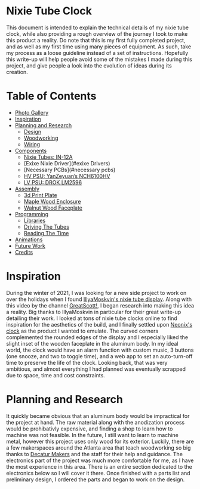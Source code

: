 # Nixie Tube Clock

This document is intended to explain the technical details of my nixie tube clock, while also providing a rough overview of the journey I took to make this product a reality. Do note that this is my first fully completed project, and as well as my first time using many pieces of equipment. As such, take my process as a loose guideline instead of a set of instructions. Hopefully this write-up will help people avoid some of the mistakes I made during this project, and give people a look into the evolution of ideas during its creation. 

# Table of Contents
*   [Photo Gallery](#photo-gallery)
*   [Inspiration](#inspiration)
*   [Planning and Research](#planning-and-research)
    *   [Design](#design)
    *   [Woodworking](#woodworking)
    *   [Wiring](#wiring)
 *   [Components](#components)
     *   [Nixie Tubes: IN-12A](#nixie-tubes-in-12a)
     *   [Exixe Nixie Driver](#exixe Drivers)
     *   [Necessary PCBs](#necessary pcbs)
       *   [HV PSU: YanZeyuan’s NCH6100HV](#hv-psu-yanzeyuans-nch6100hv)
       *   [LV PSU: DROK LM2596](#lv-psu-drok-lm2596)  
*   [Assembly](#assembly)
    *   [3d Print Plate](#3d-print-plate-for-pcbs)
    *   [Maple Wood Enclosure](#maple-wood-enclosure)
    *   [Walnut Wood Faceplate](#faceplate)
*   [Programming](#programming)
    *   [Libraries](#requirements)
    *   [Driving The Tubes](#tube-driving)
    *   [Reading The Time](#RTC)
*   [Animations](#animations)
*   [Future Work](#future-work)
*   [Credits](#credits)

# Inspiration
During the winter of 2021, I was looking for a new side project to work on over the holidays when I found [IllyaMoskvin's nixie tube display](https://github.com/IllyaMoskvin/nixie-counter). Along with this video by the channel [GreatScott!](https://www.youtube.com/watch?v=ObgmVNV1Kfg), I began research into making this idea a reality. Big thanks to IllyaMoskvin in particular for their great write-up detailing their work. I looked at tons of nixie tube clocks online to find inspiration for the aesthetics of the build, and I finally settled upon [Neonix's clock](https://www.neonix.one/en#buy) as the product I wanted to emulate. The curved corners complemented the rounded edges of the display and I especially liked the slight inset of the wooden faceplate in the aluminum body. In my ideal world, the clock would have an alarm function with custom music, 3 buttons (one snooze, and two to toggle time), and a web app to set an auto-turn-off time to preserve the life of the clock. Looking back, that was very ambitious, and almost everything I had planned was eventually scrapped due to space, time and cost constraints. 

# Planning and Research
It quickly became obvious that an aluminum body would be impractical for the project at hand. The raw material along with the anodization process would be prohibativly expensive, and finding a shop to learn how to machine was not feasible. In the future, I still want to learn to machine metal, however this project uses only wood for its exterior. Luckily, there are a few makerspaces around the Atlanta area that teach woodworking so big thanks to [Decatur Makers](https://decaturmakers.org) and the staff for their help and guidance. The electronics part of the project was much more comfortable for me, as I have the most experience in this area. There is an entire section dedicated to the electronics below so I will cover it there. Once finished with a parts list and preliminary design, I ordered the parts and began to work on the design. 

